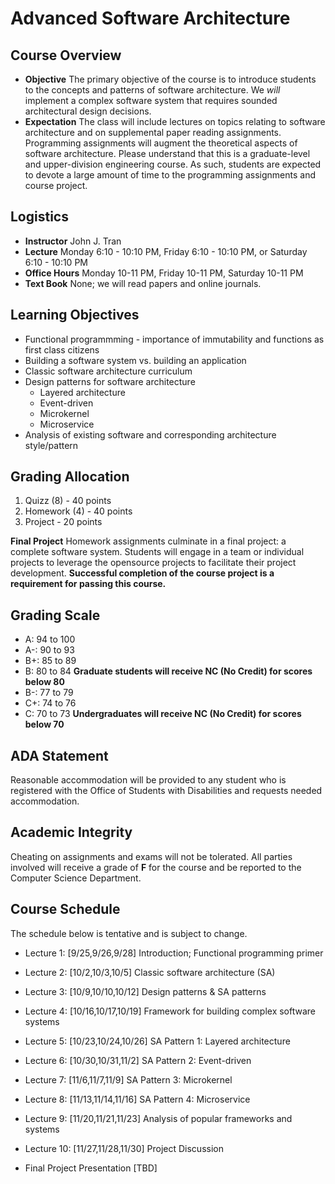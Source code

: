 # Advanced Software Architecture

## Course Overview

- **Objective** The primary objective of the course is to introduce students to the concepts and patterns of software architecture.  We _will_ implement a complex software system that requires sounded architectural design decisions.
- **Expectation** The class will include lectures on topics relating to software architecture and on supplemental paper reading assignments.  Programming assignments will augment the theoretical aspects of software architecture.  Please understand that this is a graduate-level and upper-division engineering course.  As such, students are expected to devote a large amount of time to the programming assignments and course project.

## Logistics

- **Instructor** John J. Tran
- **Lecture** Monday 6:10 - 10:10 PM, Friday 6:10 - 10:10 PM, or Saturday 6:10 - 10:10 PM 
- **Office Hours** Monday 10-11 PM, Friday 10-11 PM, Saturday 10-11 PM 
- **Text Book**  None; we will read papers and online journals.

## Learning Objectives

- Functional programmming - importance of immutability and functions as first class citizens
- Building a software system vs. building an application
- Classic software architecture curriculum
- Design patterns for software architecture
  - Layered architecture
  - Event-driven
  - Microkernel
  - Microservice
- Analysis of existing software and corresponding architecture style/pattern

## Grading Allocation

1. Quizz (8) - 40 points
2. Homework (4) - 40 points
3. Project - 20 points

**Final Project** Homework assignments culminate in a final project: a complete software system. Students will engage in a team or individual projects to leverage the opensource projects to facilitate their project development. **Successful completion of the course project is a requirement for passing this course.**

## Grading Scale

* A: 94 to 100
* A-: 90 to 93
* B+: 85 to 89
* B: 80 to 84 **Graduate students will receive NC (No Credit) for scores below 80**
* B-: 77 to 79
* C+: 74 to 76
* C: 70 to 73 **Undergraduates will receive NC (No Credit) for scores below 70**

## ADA Statement

Reasonable accommodation will be provided to any student who is registered with the Office of Students with Disabilities and requests needed accommodation.

## Academic Integrity

Cheating on assignments and exams will not be tolerated. All parties involved will receive a grade of **F** for the course and be reported to the Computer Science Department.

## Course Schedule

The schedule below is tentative and is subject to change.

* Lecture 1: [9/25,9/26,9/28] Introduction; Functional programming primer

* Lecture 2: [10/2,10/3,10/5] Classic software architecture (SA)

* Lecture 3: [10/9,10/10,10/12] Design patterns & SA patterns

* Lecture 4: [10/16,10/17,10/19] Framework for building complex software systems 

* Lecture 5: [10/23,10/24,10/26] SA Pattern 1: Layered architecture

* Lecture 6: [10/30,10/31,11/2] SA Pattern 2: Event-driven

* Lecture 7: [11/6,11/7,11/9] SA Pattern 3: Microkernel

* Lecture 8: [11/13,11/14,11/16] SA Pattern 4: Microservice

* Lecture 9: [11/20,11/21,11/23] Analysis of popular frameworks and systems

* Lecture 10: [11/27,11/28,11/30] Project Discussion

* Final Project Presentation [TBD]
